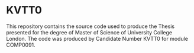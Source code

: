 # KVTT0 
This repository contains the source code used to produce the Thesis presented for the degree of Master of Science of University College London. 
The code was produced by Candidate Number KVTT0 for module COMP0091.

